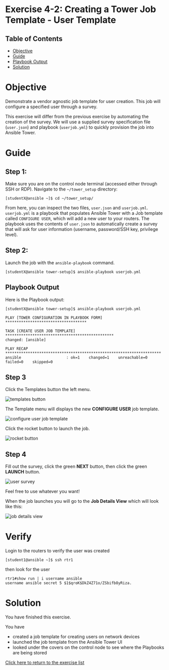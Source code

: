 # Exercise 4-2: Creating a Tower Job Template - User Template

## Table of Contents

- [Objective](#objective)
- [Guide](#guide)
- [Playbook Output](#playbook-output)
- [Solution](#solution)

# Objective

Demonstrate a vendor agnostic job template for user creation.  This job will configure a specified user through a survey.

This exercise will differ from the previous exercise by automating the creation of the survey.  We will use a supplied survey specification file (`user.json`) and playbook (`userjob.yml`) to quickly provision the job into Ansible Tower.

# Guide

## Step 1:

Make sure you are on the control node terminal (accessed either through SSH or RDP). Navigate to the `~/tower_setup` directory:

```
[studentX@ansible ~]$ cd ~/tower_setup/

```

From here, you can inspect the two files, `user.json` and `userjob.yml`. `userjob.yml` is a playbook that populates Ansible Tower with a Job template called `CONFIGURE USER`, which will add a new user to your routers. The playbook uses the contents of `user.json` to automatically create a survey that will ask for user information (username, password/SSH key, privilege level).


## Step 2:

Launch the job with the `ansible-playbook` command.

```
[studentX@ansible tower-setup]$ ansible-playbook userjob.yml
```

## Playbook Output

Here is the Playbook output:

```
[studentX@ansible tower-setup]$ ansible-playbook userjob.yml

PLAY [TOWER CONFIGURATION IN PLAYBOOK FORM] ************************************

TASK [CREATE USER JOB TEMPLATE] ************************************************
changed: [ansible]

PLAY RECAP *********************************************************************
ansible                    : ok=1    changed=1    unreachable=0    failed=0    skipped=0
```

## Step 3

Click the Templates button the left menu.

![templates button](images/template.png)

The Template menu will displays the new **CONFIGURE USER** job template.

![configure user job template](images/userjob.png)

Click the rocket button to launch the job.

![rocket button](images/rocket.png)

## Step 4

Fill out the survey, click the green **NEXT** button, then click the green **LAUNCH** button.

![user survey](images/user-survey.png)

Feel free to use whatever you want!

When the job launches you will go to the **Job Details View** which will look like this:

![job details view](images/running.png)

# Verify

Login to the routers to verify the user was created

```
[student1@ansible ~]$ ssh rtr1
```

then look for the user

```
rtr1#show run | i username ansible
username ansible secret 5 $1$qroK$DkZ4Z71o/ZSbifb8yRiza.
```

# Solution
You have finished this exercise.  

You have
 - created a job template for creating users on network devices
 - launched the job template from the Ansible Tower UI
 - looked under the covers on the control node to see where the Playbooks are being stored

[Click here to return to the exercise list](../)
